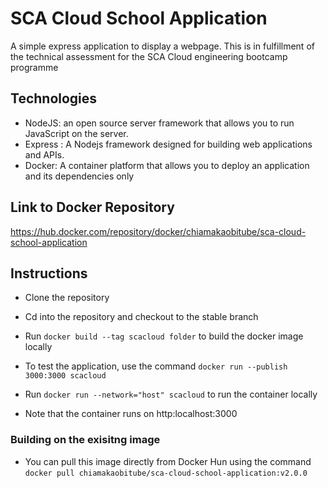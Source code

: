 # SCA Cloud School Application

A simple express application to display a webpage. This is in fulfillment of the technical assessment for the SCA Cloud engineering bootcamp programme

## Technologies
* NodeJS: an open source server framework that allows you to run JavaScript on the server.
* Express : A Nodejs framework designed for building web applications and APIs.
* Docker: A container platform that allows you to deploy an application and its dependencies only


## Link to Docker Repository
https://hub.docker.com/repository/docker/chiamakaobitube/sca-cloud-school-application

## Instructions
* Clone the repository
* Cd into the repository and checkout to the stable branch

* Run ```docker build --tag scacloud folder``` to build the docker image locally
* To test the application, use the command ```docker run --publish 3000:3000 scacloud``` 
* Run ```docker run --network="host" scacloud``` to run the container locally
* Note that the container runs on http:localhost:3000

### Building on the exisitng image
* You can pull this image directly from Docker Hun using the command ```docker pull chiamakaobitube/sca-cloud-school-application:v2.0.0```